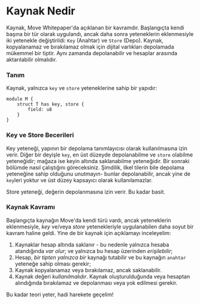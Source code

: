 # Kaynak Nedir

Kaynak, Move Whitepaper'da açıklanan bir kavramdır. Başlangıçta kendi başına bir tür olarak uygulandı, ancak daha sonra yeteneklerin eklenmesiyle iki yetenekle değiştirildi: `Key` (Anahtar) ve `Store` (Depo). Kaynak, kopyalanamaz ve bırakılamaz olmak için dijital varlıkları depolamada mükemmel bir tiptir. Aynı zamanda depolanabilir ve hesaplar arasında aktarılabilir olmalıdır.

### Tanım

Kaynak, yalnızca `key` ve `store` yeteneklerine sahip bir yapıdır:

```Move
module M {
    struct T has key, store {
        field: u8
    }
}
```

### Key ve Store Becerileri

Key yeteneği, yapının bir depolama tanımlayıcısı olarak kullanılmasına izin verir. Diğer bir deyişle `key`, en üst düzeyde depolanabilme ve `store` olabilme yeteneğidir; mağaza ise keyin altında saklanabilme yeteneğidir. Bir sonraki bölümde nasıl çalıştığını göreceksiniz. Şimdilik, ilkel tilerin bile depolama yeteneğine sahip olduğunu unutmayın- bunlar depolanabilir, ancak yine de `key`leri yoktur ve üst düzey kapsayıcı olarak kullanılamazlar.

Store yeteneği, değerin depolanmasına izin verir. Bu kadar basit.

### Kaynak Kavramı

Başlangıçta kaynağın Move'da kendi türü vardı, ancak yeteneklerin eklenmesiyle, _key_ ve/veya _store_ yetenekleriyle uygulanabilen daha soyut bir kavram haline geldi. Yine de bir kaynak için açıklamayı inceleyelim:

1. Kaynaklar hesap altında saklanır - bu nedenle yalnızca hesaba atandığında _var_ _olur_; ve yalnızca bu hesap üzerinden _erişilebilir_;
2. Hesap, _bir tipten yalnızca bir_ kaynağı tutabilir ve bu kaynağın `anahtar` yeteneğe sahip olması gerekir;
3. Kaynak kopyalanamaz veya bırakılamaz, ancak saklanabilir.
4. Kaynak değeri _kullanılmalıdır_. Kaynak oluşturulduğunda veya hesaptan alındığında bırakılamaz ve depolanması veya yok edilmesi gerekir.

Bu kadar teori yeter, hadi harekete geçelim!
